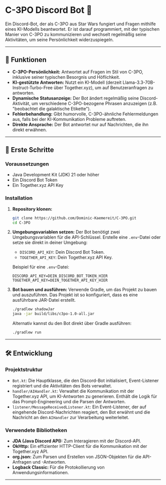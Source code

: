 # C-3PO Discord Bot 🤖

Ein Discord-Bot, der als C-3PO aus Star Wars fungiert und Fragen mithilfe eines KI-Modells beantwortet. Er ist darauf programmiert, mit der typischen Manier von C-3PO zu kommunizieren und wechselt regelmäßig seine Aktivitäten, um seine Persönlichkeit widerzuspiegeln.

-----

## 🌟 Funktionen

  * **C-3PO-Persönlichkeit:** Antwortet auf Fragen im Stil von C-3PO, inklusive seiner typischen Besorgnis und Höflichkeit.
  * **KI-gestützte Antworten:** Nutzt ein KI-Modell (derzeit Llama-3.3-70B-Instruct-Turbo-Free über Together.xyz), um auf Benutzeranfragen zu antworten.
  * **Dynamische Statusanzeige:** Der Bot ändert regelmäßig seine Discord-Aktivität, um verschiedene C-3PO-bezogene Phrasen anzuzeigen (z.B. "beobachtet die galaktische Etikette").
  * **Fehlerbehandlung:** Gibt humorvolle, C-3PO-ähnliche Fehlermeldungen aus, falls bei der KI-Kommunikation Probleme auftreten.
  * **Direkte Ansprache:** Der Bot antwortet nur auf Nachrichten, die ihn direkt erwähnen.

-----

## 🚀 Erste Schritte

### Voraussetzungen

  * Java Development Kit (JDK) 21 oder höher
  * Ein Discord Bot Token
  * Ein Together.xyz API Key

### Installation

1.  **Repository klonen:**

    ```bash
    git clone https://github.com/Dominic-Kaemereit/C-3PO.git
    cd C-3PO
    ```

2.  **Umgebungsvariablen setzen:**
    Der Bot benötigt zwei Umgebungsvariablen für die API-Schlüssel. Erstelle eine `.env`-Datei oder setze sie direkt in deiner Umgebung:

      * `DISCORD_API_KEY`: Dein Discord Bot Token.
      * `TOGETHER_API_KEY`: Dein Together.xyz API Key.

    Beispiel für eine `.env`-Datei:

    ```
    DISCORD_API_KEY=DEIN_DISCORD_BOT_TOKEN_HIER
    TOGETHER_API_KEY=DEIN_TOGETHER_API_KEY_HIER
    ```

3.  **Bot bauen und ausführen:**
    Verwende Gradle, um das Projekt zu bauen und auszuführen. Das Projekt ist so konfiguriert, dass es eine ausführbare JAR-Datei erstellt.

    ```bash
    ./gradlew shadowJar
    java -jar build/libs/c3po-1.0-all.jar
    ```

    Alternativ kannst du den Bot direkt über Gradle ausführen:

    ```bash
    ./gradlew run
    ```

-----

## 🛠️ Entwicklung

### Projektstruktur

  * `Bot.kt`: Die Hauptklasse, die den Discord-Bot initialisiert, Event-Listener registriert und die Aktivitäten des Bots verwaltet.
  * `handler/AIHandler.kt`: Verwaltet die Kommunikation mit der Together.xyz API, um KI-Antworten zu generieren. Enthält die Logik für das Prompt-Engineering und die Parsen der Antworten.
  * `listener/MessageReceivedListener.kt`: Ein Event-Listener, der auf eingehende Discord-Nachrichten reagiert, den Bot erwähnt und die Nachricht an den `AIHandler` zur Verarbeitung weiterleitet.

### Verwendete Bibliotheken

  * **JDA (Java Discord API):** Zum Interagieren mit der Discord-API.
  * **OkHttp:** Ein effizienter HTTP-Client für die Kommunikation mit der Together.xyz API.
  * **org.json:** Zum Parsen und Erstellen von JSON-Objekten für die API-Anfragen und -Antworten.
  * **Logback Classic:** Für die Protokollierung von Anwendungsinformationen.

-----
